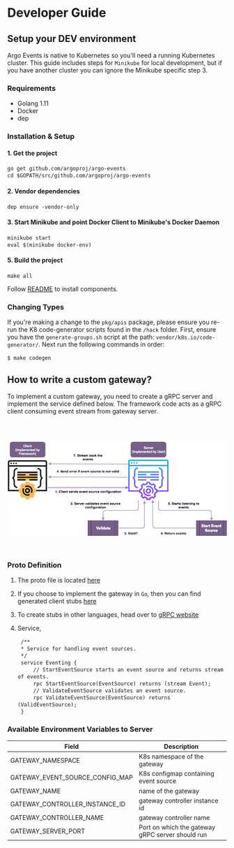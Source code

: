 # Developer Guide

## Setup your DEV environment
Argo Events is native to Kubernetes so you'll need a running Kubernetes cluster. This guide includes steps for `Minikube` for local development, but if you have another cluster you can ignore the Minikube specific step 3.

### Requirements
- Golang 1.11
- Docker
- dep

### Installation & Setup

#### 1. Get the project
```
go get github.com/argoproj/argo-events
cd $GOPATH/src/github.com/argoproj/argo-events
```

#### 2. Vendor dependencies
```
dep ensure -vendor-only
```

#### 3. Start Minikube and point Docker Client to Minikube's Docker Daemon
```
minikube start
eval $(minikube docker-env)
```

#### 5. Build the project
```
make all
```

Follow [README](README.md#install) to install components.

### Changing Types
If you're making a change to the `pkg/apis`  package, please ensure you re-run the K8 code-generator scripts found in the `/hack` folder. First, ensure you have the `generate-groups.sh` script at the path: `vendor/k8s.io/code-generator/`. Next run the following commands in order:
```
$ make codegen
```


## How to write a custom gateway?
To implement a custom gateway, you need to create a gRPC server and implement the service defined below.
The framework code acts as a gRPC client consuming event stream from gateway server.

<br/>
<br/>

<p align="center">
  <img src="https://github.com/argoproj/argo-events/blob/master/docs/assets/custom-gateway.png?raw=true" alt="Sensor"/>
</p>

<br/>

### Proto Definition
1. The proto file is located [here](https://github.com/argoproj/argo-events/blob/master/gateways/eventing.proto) 

2. If you choose to implement the gateway in `Go`, then you can find generated client stubs [here](https://github.com/argoproj/argo-events/blob/master/gateways/eventing.pb.go)

3. To create stubs in other languages, head over to [gRPC website](https://grpc.io/)

4. Service,

        /**
        * Service for handling event sources.
        */
        service Eventing {
            // StartEventSource starts an event source and returns stream of events.
            rpc StartEventSource(EventSource) returns (stream Event);
            // ValidateEventSource validates an event source.
            rpc ValidateEventSource(EventSource) returns (ValidEventSource);
        }


### Available Environment Variables to Server
 
 | Field                           | Description                                      |
 | ------------------------------- | ------------------------------------------------ |
 | GATEWAY_NAMESPACE               | K8s namespace of the gateway                     |
 | GATEWAY_EVENT_SOURCE_CONFIG_MAP | K8s configmap containing event source            |
 | GATEWAY_NAME                    | name of the gateway                              |
 | GATEWAY_CONTROLLER_INSTANCE_ID  | gateway controller instance id                   |
 | GATEWAY_CONTROLLER_NAME         | gateway controller name                          |
 | GATEWAY_SERVER_PORT             | Port on which the gateway gRPC server should run |
 

